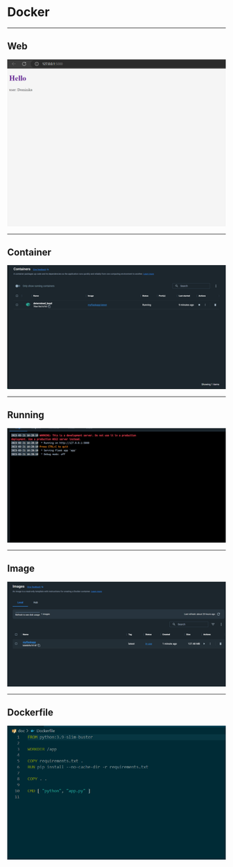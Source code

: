# Docker

___
## Web
![](https://github.com/MelliPelli/Homework/blob/master/doc/obr/web.png)

___
## Container
![](https://github.com/MelliPelli/Homework/blob/master/doc/obr/container.png)

___
## Running 
![](https://github.com/MelliPelli/Homework/blob/master/doc/obr/running.png)

___
## Image
![](https://github.com/MelliPelli/Homework/blob/master/doc/obr/image.png)

___
## Dockerfile
![](https://github.com/MelliPelli/Homework/blob/master/doc/obr/Dockerfile.png)

